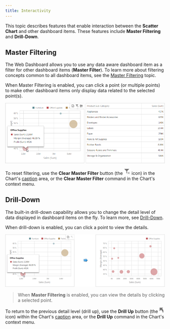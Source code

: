 ```yaml
---
title: Interactivity
---
```

This topic describes features that enable interaction between the **Scatter Chart** and other dashboard items. These features include **Master Filtering** and **Drill-Down**.

## Master Filtering
The Web Dashboard allows you to use any data aware dashboard item as a filter for other dashboard items (**Master Filter**). To learn more about filtering concepts common to all dashboard items, see the [Master Filtering](../../../../../dashboard-for-web/articles/web-dashboard-viewer-mode/data-presentation/master-filtering.md) topic.

When Master Filtering is enabled, you can click a point (or multiple points) to make other dashboard items only display data related to the selected point(s).

![ScatterChart_MasterFiltering_Web](../../../../images/Img121206.png)

To reset filtering, use the **Clear Master Filter** button (the ![WebViewer_ClearMasterFilterIcon](../../../../images/Img22461.png) icon) in the Chart's [caption](../../../../../dashboard-for-web/articles/web-dashboard-viewer-mode/data-presentation/dashboard-layout.md) area, or the **Clear Master Filter** command in the Chart's context menu.

## Drill-Down
The built-in drill-down capability allows you to change the detail level of data displayed in dashboard items on the fly. To learn more, see [Drill-Down](../../../../../dashboard-for-web/articles/web-dashboard-viewer-mode/data-presentation/drill-down.md).

When drill-down is enabled, you can click a point to view the details.

![ScatterChart_DrillDown_Web](../../../../images/Img121207.png)

> When **Master Filtering** is enabled, you can view the details by clicking a selected point.

To return to the previous detail level (drill up), use the **Drill Up** button (the ![WebViewer_DrillUpIcon](../../../../images/Img22464.png) icon) within the Chart's [caption](../../../../../dashboard-for-web/articles/web-dashboard-viewer-mode/data-presentation/dashboard-layout.md) area, or the **Drill Up** command in the Chart's context menu.
